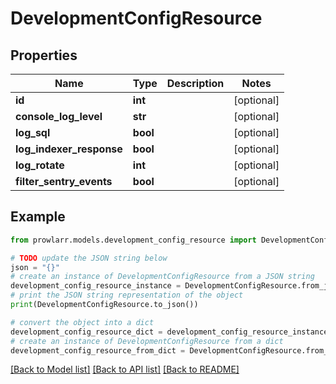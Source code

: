 # DevelopmentConfigResource


## Properties

Name | Type | Description | Notes
------------ | ------------- | ------------- | -------------
**id** | **int** |  | [optional] 
**console_log_level** | **str** |  | [optional] 
**log_sql** | **bool** |  | [optional] 
**log_indexer_response** | **bool** |  | [optional] 
**log_rotate** | **int** |  | [optional] 
**filter_sentry_events** | **bool** |  | [optional] 

## Example

```python
from prowlarr.models.development_config_resource import DevelopmentConfigResource

# TODO update the JSON string below
json = "{}"
# create an instance of DevelopmentConfigResource from a JSON string
development_config_resource_instance = DevelopmentConfigResource.from_json(json)
# print the JSON string representation of the object
print(DevelopmentConfigResource.to_json())

# convert the object into a dict
development_config_resource_dict = development_config_resource_instance.to_dict()
# create an instance of DevelopmentConfigResource from a dict
development_config_resource_from_dict = DevelopmentConfigResource.from_dict(development_config_resource_dict)
```
[[Back to Model list]](../README.md#documentation-for-models) [[Back to API list]](../README.md#documentation-for-api-endpoints) [[Back to README]](../README.md)


